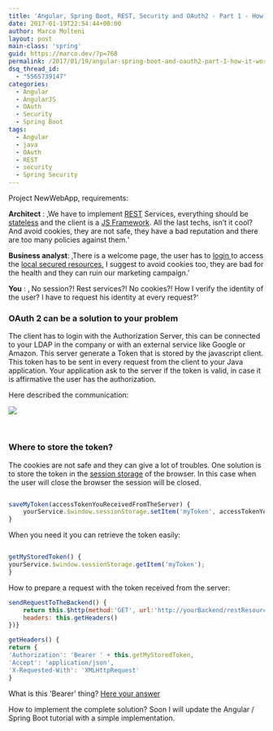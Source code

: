 ```yaml
---
title: 'Angular, Spring Boot, REST, Security and OAuth2 - Part 1 - How to protect your app'
date: 2017-01-19T22:54:44+00:00
author: Marco Molteni
layout: post
main-class: 'spring'
guid: https://marco.dev/?p=768
permalink: /2017/01/19/angular-spring-boot-and-oauth2-part-1-how-it-works/
dsq_thread_id:
  - "5565739147"
categories:
  - Angular
  - AngularJS
  - OAuth
  - Security
  - Spring Boot
tags:
  - Angular
  - java
  - OAuth
  - REST
  - security
  - Spring Security
---
```

Project NewWebApp, requirements:

**Architect** : ‚We have to implement <u>REST</u> Services, everything should be <u>stateless</u> and the client is a <u>JS Framework</u>. All the last techs, isn’t it cool? And avoid cookies, they are not safe, they have a bad reputation and there are too many policies against them.‘

**Business analyst**: ‚There is a welcome page, the user has to <u>login </u>to access the <u>local secured resources.</u> I suggest to avoid cookies too, they are bad for the health and they can ruin our marketing campaign.&#8217;

<p dir="auto">
  <strong>You</strong> : ‚ No session?! Rest services?! No cookies?! How I verify the identity of the user? I have to request his identity at every request?‘
</p>

### OAuth 2 can be a solution to your problem

The client has to login with the Authorization Server, this can be connected to your LDAP in the company or with an external service like Google or Amazon. This server generate a Token that is stored by the javascript client. This token has to be sent in every request from the client to your Java application. Your application ask to the server if the token is valid, in case it is affirmative the user has the authorization.
  
Here described the communication:

[<img class="aligncenter" src="{{site.baseurl}}/assets/img/uploads/2017/01/oauth2-1-1.png?resize=644%2C547" align="middle" data-recalc-dims="1" />]({{site.baseurl}}/assets/img/uploads/2017/01/oauth2-1_full.png)

&nbsp;

### Where to store the token?

The cookies are not safe and they can give a lot of troubles. One solution is to store the token in the <a href="https://developer.mozilla.org/en-US/docs/Web/API/Window/sessionStorage" target="_blank">session storage</a> of the browser. In this case when the user will close the browser the session will be closed.

``` javascript

saveMyToken(accessTokenYouReceivedFromTheServer) {
    yourService.$window.sessionStorage.setItem('myToken', accessTokenYouReceivedFromTheServer)
}

```

When you need it you can retrieve the token easily:

``` javascript

getMyStoredToken() {
yourService.$window.sessionStorage.getItem('myToken');
}

```

How to prepare a request with the token received from the server:

``` javascript
sendRequestToTheBackend() {
    return this.$http(method:'GET', url:'http://yourBackend/restResourceURL',
    headers: this.getHeaders()
})}

getHeaders() {
return {
'Authorization': 'Bearer ' + this.getMyStoredToken,
'Accept': 'application/json',
'X-Requested-With': 'XMLHttpRequest'
}
```

What is this 'Bearer' thing? <a href="https://tools.ietf.org/html/rfc6750" target="_blank">Here your answer</a>

How to implement the complete solution? Soon I will update the Angular / Spring Boot tutorial with a simple implementation.